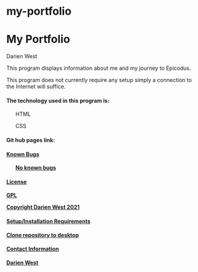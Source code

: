 # my-portfolio


<h1> My Portfolio </h1>
<p> Darien West </p>
<p>This program displays information about me and my journey to Epicodus.</p> 
<p> This program does not currently require any setup simply a connection to the Internet will suffice. </p>
<h4> The technology used in this program is: </h4>
<ul> HTML </ul>
<ul> CSS </ul>
<h4> Git hub pages link:<h4>
  <p> <a href="https://adostech360.github.io/my-portfolio/"> </p>
<h4> Known Bugs </h4>
<ul> No known bugs </ul>
<h4> License </h4>
<p> GPL </p>
<p> Copyright Darien West 2021 </hp>
<h4> Setup/Installation Requirements </h4>
<p> Clone repository to desktop </p>
<h4> Contact Information </h4>
<a href="mailto:dwestcodes@gmail.com"> Darien West</a>

